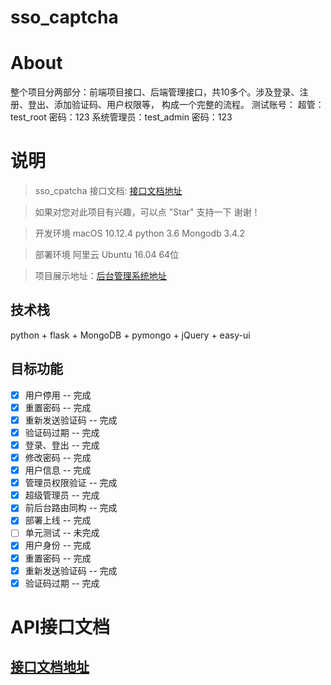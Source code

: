 # sso_captcha

# About 
整个项目分两部分：前端项目接口、后端管理接口，共10多个。涉及登录、注册、登出、添加验证码、用户权限等，
构成一个完整的流程。
测试账号：
超管：test_root 密码：123
系统管理员：test_admin 密码：123
# 说明
>  sso_cpatcha 接口文档: [接口文档地址](https://github.com/roll100/sso_captcha/blob/master/cpatcha/routes/api/API.MD) 

>  如果对您对此项目有兴趣，可以点 "Star" 支持一下 谢谢！

>  开发环境 macOS 10.12.4  python 3.6  Mongodb 3.4.2

>  部署环境 阿里云 Ubuntu 16.04 64位

>  项目展示地址：[后台管理系统地址](http://www.codeai.xin:8000/)

## 技术栈
python + flask + MongoDB + pymongo + jQuery + easy-ui

## 目标功能

- [x] 用户停用 -- 完成
- [x] 重置密码 -- 完成
- [x] 重新发送验证码 -- 完成
- [x] 验证码过期 -- 完成
- [x] 登录、登出 -- 完成
- [x] 修改密码 -- 完成
- [x] 用户信息 -- 完成
- [x] 管理员权限验证 -- 完成
- [x] 超级管理员 -- 完成
- [x] 前后台路由同构 -- 完成
- [x] 部署上线 -- 完成
- [ ] 单元测试 -- 未完成
- [x] 用户身份 -- 完成
- [x] 重置密码 -- 完成
- [x] 重新发送验证码 -- 完成
- [x] 验证码过期 -- 完成

# API接口文档

## [接口文档地址](https://github.com/roll100/sso_captcha/blob/master/cpatcha/routes/api/API.MD)



 